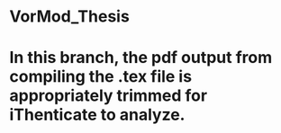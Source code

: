 # VorMod_Thesis

# In this branch, the pdf output from compiling the .tex file is appropriately trimmed for iThenticate to analyze.
